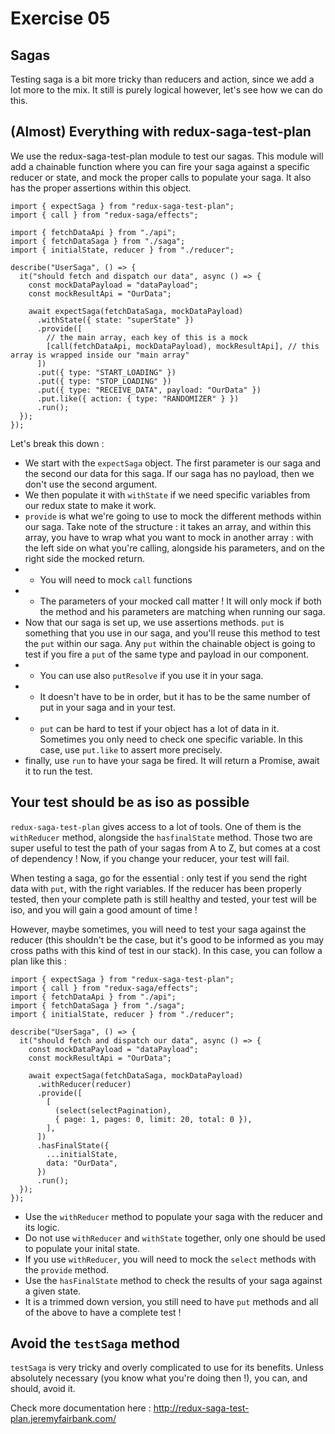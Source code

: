 # Exercise 05

## Sagas

Testing saga is a bit more tricky than reducers and action, since we add a lot more to the mix. It still is purely logical however, let's see how we can do this.

## (Almost) Everything with redux-saga-test-plan

We use the redux-saga-test-plan module to test our sagas. This module will add a chainable function where you can fire your saga against a specific reducer or state, and mock the proper calls to populate your saga. It also has the proper assertions within this object.

```tsx
import { expectSaga } from "redux-saga-test-plan";
import { call } from "redux-saga/effects";

import { fetchDataApi } from "./api";
import { fetchDataSaga } from "./saga";
import { initialState, reducer } from "./reducer";

describe("UserSaga", () => {
  it("should fetch and dispatch our data", async () => {
    const mockDataPayload = "dataPayload";
    const mockResultApi = "OurData";

    await expectSaga(fetchDataSaga, mockDataPayload)
      .withState({ state: "superState" })
      .provide([
        // the main array, each key of this is a mock
        [call(fetchDataApi, mockDataPayload), mockResultApi], // this array is wrapped inside our "main array"
      ])
      .put({ type: "START_LOADING" })
      .put({ type: "STOP_LOADING" })
      .put({ type: "RECEIVE_DATA", payload: "OurData" })
      .put.like({ action: { type: "RANDOMIZER" } })
      .run();
  });
});
```

Let's break this down :

- We start with the `expectSaga` object. The first parameter is our saga and the second our data for this saga. If our saga has no payload, then we don't use the second argument.
- We then populate it with `withState` if we need specific variables from our redux state to make it work.
- `provide` is what we're going to use to mock the different methods within our saga. Take note of the structure : it takes an array, and within this array, you have to wrap what you want to mock in another array : with the left side on what you're calling, alongside his parameters, and on the right side the mocked return.
- - You will need to mock `call` functions
- - The parameters of your mocked call matter ! It will only mock if both the method and his parameters are matching when running our saga.
- Now that our saga is set up, we use assertions methods. `put` is something that you use in our saga, and you'll reuse this method to test the `put` within our saga. Any `put` within the chainable object is going to test if you fire a `put` of the same type and payload in our component.
- - You can use also `putResolve` if you use it in your saga.
- - It doesn't have to be in order, but it has to be the same number of put in your saga and in your test.
- - `put` can be hard to test if your object has a lot of data in it. Sometimes you only need to check one specific variable. In this case, use `put.like` to assert more precisely.
- finally, use `run` to have your saga be fired. It will return a Promise, await it to run the test.

## Your test should be as iso as possible

`redux-saga-test-plan` gives access to a lot of tools. One of them is the `withReducer` method, alongside the `hasfinalState` method. Those two are super useful to test the path of your sagas from A to Z, but comes at a cost of dependency ! Now, if you change your reducer, your test will fail.

When testing a saga, go for the essential : only test if you send the right data with `put`, with the right variables. If the reducer has been properly tested, then your complete path is still healthy and tested, your test will be iso, and you will gain a good amount of time !

However, maybe sometimes, you will need to test your saga against the reducer (this shouldn't be the case, but it's good to be informed as you may cross paths with this kind of test in our stack). In this case, you can follow a plan like this :

```tsx
import { expectSaga } from "redux-saga-test-plan";
import { call } from "redux-saga/effects";
import { fetchDataApi } from "./api";
import { fetchDataSaga } from "./saga";
import { initialState, reducer } from "./reducer";

describe("UserSaga", () => {
  it("should fetch and dispatch our data", async () => {
    const mockDataPayload = "dataPayload";
    const mockResultApi = "OurData";

    await expectSaga(fetchDataSaga, mockDataPayload)
      .withReducer(reducer)
      .provide([
        [
          (select(selectPagination),
          { page: 1, pages: 0, limit: 20, total: 0 }),
        ],
      ])
      .hasFinalState({
        ...initialState,
        data: "OurData",
      })
      .run();
  });
});
```

- Use the `withReducer` method to populate your saga with the reducer and its logic.
- Do not use `withReducer` and `withState` together, only one should be used to populate your inital state.
- If you use `withReducer`, you will need to mock the `select` methods with the `provide` method.
- Use the `hasFinalState` method to check the results of your saga against a given state.
- It is a trimmed down version, you still need to have `put` methods and all of the above to have a complete test !

## Avoid the `testSaga` method

`testSaga` is very tricky and overly complicated to use for its benefits. Unless absolutely necessary (you know what you're doing then !), you can, and should, avoid it.

Check more documentation here : http://redux-saga-test-plan.jeremyfairbank.com/
